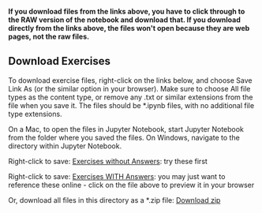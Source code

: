 **If you download files from the links above, you have to click through to the RAW version of the notebook and download that.  If you download directly from the links above, the files won't open because they are web pages, not the raw files.**

## Download Exercises

To download exercise files, right-click on the links below, and choose Save Link As (or the similar option in your browser).  Make sure to choose All file types as the content type, or remove any .txt or similar extensions from the file when you save it.  The files should be *.ipynb files, with no additional file type extensions.

On a Mac, to open the files in Jupyter Notebook, start Jupyter Notebook from the folder where you saved the files.  On Windows, navigate to the directory within Jupyter Notebook.

Right-click to save: [Exercises without Answers](https://raw.githubusercontent.com/nuitrcs/pythonworkshops/master/intropython/Part_3/p3_exercises.ipynb): try these first

Right-click to save: [Exercises WITH Answers](https://raw.githubusercontent.com/nuitrcs/pythonworkshops/master/intropython/Part_3/p3_exercises_with_answers.ipynb): you may just want to reference these online - click on the file above to preview it in your browser

Or, download all files in this directory as a *.zip file: [Download zip](https://minhaskamal.github.io/DownGit/#/home?url=https://github.com/nuitrcs/pythonworkshops/tree/master/intropython/Part_3)
